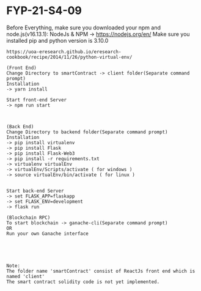 # FYP-21-S4-09
Before Everything, make sure you downloaded your npm and node.js(v16.13.1):
	NodeJs & NPM -> https://nodejs.org/en/
Make sure you installed pip and python version is 3.10.0

	https://uoa-eresearch.github.io/eresearch-cookbook/recipe/2014/11/26/python-virtual-env/

	(Front End)
	Change Directory to smartContract -> client folder(Separate command prompt)
	Installation
	-> yarn install
	
	Start front-end Server
	-> npm run start
	
	
	
	(Back End) 
	Change Directory to backend folder(Separate command prompt)
	Installation
	-> pip install virtualenv
	-> pip install Flask
	-> pip install Flask-Web3
	-> pip install -r requirements.txt
	-> virtualenv virtualEnv
	-> virtualEnv/Scripts/activate ( for windows )
	-> source virtualEnv/bin/activate ( for linux )
	
	
	Start back-end Server
	-> set FLASK_APP=flaskapp
	-> set FLASK_ENV=development
	-> flask run
	
	(Blockchain RPC)
	To start blockchain -> ganache-cli(Separate command prompt)
	OR
	Run your own Ganache interface
	
	

	
	
	Note:
	The folder name 'smartContract' consist of ReactJs front end which is named 'client'
	The smart contract solidity code is not yet implemented.

